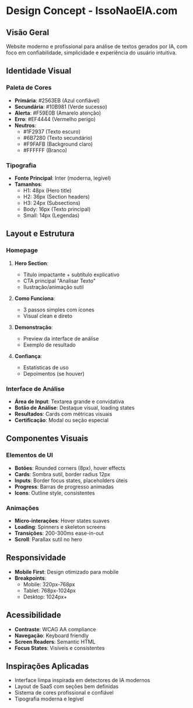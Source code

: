 # Design Concept - IssoNaoEIA.com

## Visão Geral
Website moderno e profissional para análise de textos gerados por IA, com foco em confiabilidade, simplicidade e experiência do usuário intuitiva.

## Identidade Visual

### Paleta de Cores
- **Primária**: #2563EB (Azul confiável)
- **Secundária**: #10B981 (Verde sucesso)
- **Alerta**: #F59E0B (Amarelo atenção)
- **Erro**: #EF4444 (Vermelho perigo)
- **Neutros**: 
  - #1F2937 (Texto escuro)
  - #6B7280 (Texto secundário)
  - #F9FAFB (Background claro)
  - #FFFFFF (Branco)

### Tipografia
- **Fonte Principal**: Inter (moderna, legível)
- **Tamanhos**:
  - H1: 48px (Hero title)
  - H2: 36px (Section headers)
  - H3: 24px (Subsections)
  - Body: 16px (Texto principal)
  - Small: 14px (Legendas)

## Layout e Estrutura

### Homepage
1. **Hero Section**: 
   - Título impactante + subtítulo explicativo
   - CTA principal "Analisar Texto"
   - Ilustração/animação sutil

2. **Como Funciona**: 
   - 3 passos simples com ícones
   - Visual clean e direto

3. **Demonstração**: 
   - Preview da interface de análise
   - Exemplo de resultado

4. **Confiança**: 
   - Estatísticas de uso
   - Depoimentos (se houver)

### Interface de Análise
- **Área de Input**: Textarea grande e convidativa
- **Botão de Análise**: Destaque visual, loading states
- **Resultados**: Cards com métricas visuais
- **Certificação**: Modal ou seção especial

## Componentes Visuais

### Elementos de UI
- **Botões**: Rounded corners (8px), hover effects
- **Cards**: Sombra sutil, border radius 12px
- **Inputs**: Border focus states, placeholders úteis
- **Progress**: Barras de progresso animadas
- **Icons**: Outline style, consistentes

### Animações
- **Micro-interações**: Hover states suaves
- **Loading**: Spinners e skeleton screens
- **Transições**: 200-300ms ease-in-out
- **Scroll**: Parallax sutil no hero

## Responsividade
- **Mobile First**: Design otimizado para mobile
- **Breakpoints**: 
  - Mobile: 320px-768px
  - Tablet: 768px-1024px
  - Desktop: 1024px+

## Acessibilidade
- **Contraste**: WCAG AA compliance
- **Navegação**: Keyboard friendly
- **Screen Readers**: Semantic HTML
- **Focus States**: Visíveis e consistentes

## Inspirações Aplicadas
- Interface limpa inspirada em detectores de IA modernos
- Layout de SaaS com seções bem definidas
- Sistema de cores profissional e confiável
- Tipografia moderna e legível

